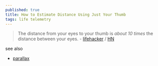 ```yaml
---
published: true
title: How to Estimate Distance Using Just Your Thumb
tags: life telemetry
---
```

> The distance from your eyes to your thumb is *about 10 times* the distance between your eyes. - [lifehacker](https://lifehacker.com/how-to-estimate-distance-using-just-your-thumb-1849365952) / [HN](https://news.ycombinator.com/item?id=32355136)

see also
- [parallax](https://en.wikipedia.org/wiki/Parallax)